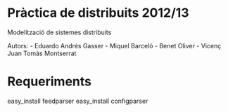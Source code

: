 Pràctica de distribuits 2012/13
==============================

Modelització de sistemes distribuits

Autors:
	- Eduardo Andrés Gasser
	- Miquel Barceló
	- Benet Oliver
	- Vicenç Juan Tomàs Montserrat

Requeriments
==============================
easy_install feedparser
easy_install configparser
